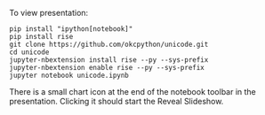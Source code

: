 To view presentation:

    pip install "ipython[notebook]"
    pip install rise
    git clone https://github.com/okcpython/unicode.git
    cd unicode
    jupyter-nbextension install rise --py --sys-prefix
    jupyter-nbextension enable rise --py --sys-prefix
    jupyter notebook unicode.ipynb

There is a small chart icon at the end of the notebook toolbar in the presentation.  Clicking it should start the Reveal Slideshow.
